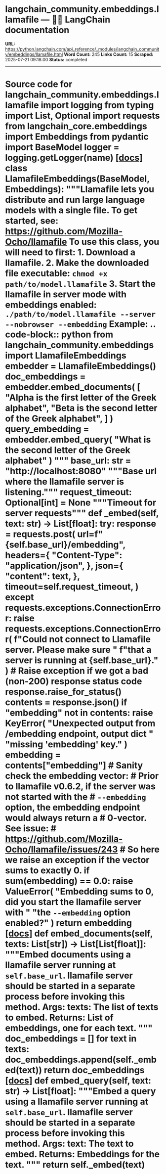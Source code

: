 # langchain_community.embeddings.llamafile — 🦜🔗 LangChain  documentation

**URL:** https://python.langchain.com/api_reference/_modules/langchain_community/embeddings/llamafile.html
**Word Count:** 245
**Links Count:** 15
**Scraped:** 2025-07-21 09:18:00
**Status:** completed

---

# Source code for langchain\_community.embeddings.llamafile               import logging     from typing import List, Optional          import requests     from langchain_core.embeddings import Embeddings     from pydantic import BaseModel          logger = logging.getLogger(__name__)                              [[docs]](https://python.langchain.com/api_reference/community/embeddings/langchain_community.embeddings.llamafile.LlamafileEmbeddings.html#langchain_community.embeddings.llamafile.LlamafileEmbeddings)     class LlamafileEmbeddings(BaseModel, Embeddings):         """Llamafile lets you distribute and run large language models with a         single file.              To get started, see: https://github.com/Mozilla-Ocho/llamafile              To use this class, you will need to first:              1. Download a llamafile.         2. Make the downloaded file executable: `chmod +x path/to/model.llamafile`         3. Start the llamafile in server mode with embeddings enabled:                  `./path/to/model.llamafile --server --nobrowser --embedding`              Example:             .. code-block:: python                      from langchain_community.embeddings import LlamafileEmbeddings                 embedder = LlamafileEmbeddings()                 doc_embeddings = embedder.embed_documents(                     [                         "Alpha is the first letter of the Greek alphabet",                         "Beta is the second letter of the Greek alphabet",                     ]                 )                 query_embedding = embedder.embed_query(                     "What is the second letter of the Greek alphabet"                 )              """              base_url: str = "http://localhost:8080"         """Base url where the llamafile server is listening."""              request_timeout: Optional[int] = None         """Timeout for server requests"""              def _embed(self, text: str) -> List[float]:             try:                 response = requests.post(                     url=f"{self.base_url}/embedding",                     headers={                         "Content-Type": "application/json",                     },                     json={                         "content": text,                     },                     timeout=self.request_timeout,                 )             except requests.exceptions.ConnectionError:                 raise requests.exceptions.ConnectionError(                     f"Could not connect to Llamafile server. Please make sure "                     f"that a server is running at {self.base_url}."                 )                  # Raise exception if we got a bad (non-200) response status code             response.raise_for_status()                  contents = response.json()             if "embedding" not in contents:                 raise KeyError(                     "Unexpected output from /embedding endpoint, output dict "                     "missing 'embedding' key."                 )                  embedding = contents["embedding"]                  # Sanity check the embedding vector:             # Prior to llamafile v0.6.2, if the server was not started with the             # `--embedding` option, the embedding endpoint would always return a             # 0-vector. See issue:             # https://github.com/Mozilla-Ocho/llamafile/issues/243             # So here we raise an exception if the vector sums to exactly 0.             if sum(embedding) == 0.0:                 raise ValueError(                     "Embedding sums to 0, did you start the llamafile server with "                     "the `--embedding` option enabled?"                 )                  return embedding                         [[docs]](https://python.langchain.com/api_reference/community/embeddings/langchain_community.embeddings.llamafile.LlamafileEmbeddings.html#langchain_community.embeddings.llamafile.LlamafileEmbeddings.embed_documents)         def embed_documents(self, texts: List[str]) -> List[List[float]]:             """Embed documents using a llamafile server running at `self.base_url`.             llamafile server should be started in a separate process before invoking             this method.                  Args:                 texts: The list of texts to embed.                  Returns:                 List of embeddings, one for each text.             """             doc_embeddings = []             for text in texts:                 doc_embeddings.append(self._embed(text))             return doc_embeddings                                        [[docs]](https://python.langchain.com/api_reference/community/embeddings/langchain_community.embeddings.llamafile.LlamafileEmbeddings.html#langchain_community.embeddings.llamafile.LlamafileEmbeddings.embed_query)         def embed_query(self, text: str) -> List[float]:             """Embed a query using a llamafile server running at `self.base_url`.             llamafile server should be started in a separate process before invoking             this method.                  Args:                 text: The text to embed.                  Returns:                 Embeddings for the text.             """             return self._embed(text)